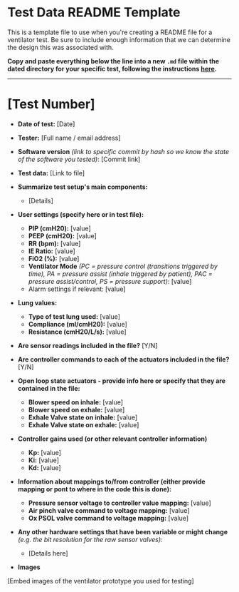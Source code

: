 # Test Data README Template

This is a template file to use when you're creating a README file for a ventilator test. Be sure to include enough information that we can determine the design this was associated with.

**Copy and paste everything below the line into a new `.md` file within the dated directory for your specific test, following the instructions [here](README.md).**

-----------------------------

# [Test Number]

* **Date of test:** [Date]

* **Tester:** [Full name / email address]

* **Software version** *(link to specific commit by hash so we know the state of the software you tested)*: [Commit link]

* **Test data:** [Link to file]

* **Summarize test setup's main components:**
  * [Details]

* **User settings (specify here or in test file):**
    * **PIP (cmH20):** [value]
    * **PEEP (cmH20):** [value]
    * **RR (bpm):** [value]
    * **IE Ratio:** [value]
    * **FiO2 (%):** [value]
    * **Ventilator Mode** *(PC = pressure control (transitions triggered by time), PA = pressure assist (inhale triggered by patient), PAC = pressure assist/control, PS = pressure support)*: [value]
    * Alarm settings if relevant: [value]

* **Lung values:**
    * **Type of test lung used:** [value]
    * **Compliance (ml/cmH20):** [value]
    * **Resistance (cmH20/L/s):** [value]
* **Are sensor readings included in the file?** [Y/N]

* **Are controller commands to each of the actuators included in the file?** [Y/N]

* **Open loop state actuators - provide info here or specify that they are contained in the file:**
    * **Blower speed on inhale:** [value]
    * **Blower speed on exhale:** [value]
    * **Exhale Valve state on inhale:** [value]
    * **Exhale Valve state on exhale:** [value]

* **Controller gains used (or other relevant controller information)**
    * **Kp:** [value]
    * **Ki:** [value]
    * **Kd:** [value]

* **Information about mappings to/from controller (either provide mapping or pont to where in the code this is done):**
    * **Pressure sensor voltage to controller value mapping:** [value]
    * **Air pinch valve command to voltage mapping:** [value]
    * **Ox PSOL valve command to voltage mapping:** [value]

* **Any other hardware settings that have been variable or might change** *(e.g. the bit resolution for the raw sensor valves):* 
  * [Details here]

* **Images** 

[Embed images of the ventilator prototype you used for testing]

